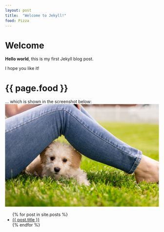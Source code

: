 ```yaml
---
layout: post
title:  "Welcome to Jekyll!"
food: Pizza
---
```


# Welcome

**Hello world**, this is my first Jekyll blog post.

I hope you like it!

<h1>{{ page.food }}</h1>

... which is shown in the screenshot below:
![My helpful screenshot](/assets/puppy-5124948_1920.jpg)

<ul>
  {% for post in site.posts %}
    <li>
      <a href="{{ post.url }}">{{ post.title }}</a>
    </li>
  {% endfor %}
</ul>
